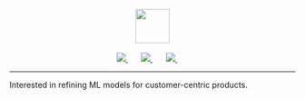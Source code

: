 <!-- <p align="left">
	<img src="https://komarev.com/ghpvc/?username=davidmeadejr&color=000000&style=flat-square&label=Profile+Views:" />
</p> -->

<div align="center">
  <br /> 
    <img  align="center" src="https://media.giphy.com/media/aExP3YOqb6ImBe5HG2/giphy.gif" width="60">
</div>
  <br /> 

<div align="center" >
    <a href="https://github.com/davidmeadejr/external-curriculum-vitae/blob/master/external-curriculum-vitae-updated.pdf">
        <img src="https://img.shields.io/badge/-PDF%20Curriculum%20Vitae-gray?style=flat&logo=github&logoColor=ffffff" />
    </a>
    &nbsp;&nbsp;&nbsp;&nbsp;&nbsp;
    <a href="https://www.linkedin.com/in/davidmeadejr/">
        <img src="https://img.shields.io/badge/-LinkedIn-white?style=flat&logo=linkedin&logoColor=0072b1" />
    </a>
    &nbsp;&nbsp;&nbsp;&nbsp;&nbsp;
    <a href="https://github.com/davidmeadejr/github-curriculum-vitae">
        <img src="https://img.shields.io/badge/-Digital%20Curriculum%20Vitae-gray?style=flat&logo=github&logoColor=ffffff"/>
    </a>
	    &nbsp;&nbsp;&nbsp;&nbsp;&nbsp;
</div>




---


<!-- **🔎 About** -->

<!--  * 🧑🏿‍🎓 Bachelor of Science - BSc, Digital & Technology Solutions.

* 🦇🔊 <a href="https://app.poap.xyz/token/6264372">Chainlink Certified Smart Contract Developer</a>.

* 💻 Leveraging code for customer-centric products.

* 🔍 Exploration through coding in the fields of Machine Learning, Decentralisation, and Spatial Computing.

* 🧠 2022 Project Data Hack x Google Hackathon winner. -->

<!-- * 📧 Have I sparked your interest? [Lets talk 💬](mailto:davidmeadejnrgmail.com) -->
<!-- * 🧑🏿‍💻 SWE. @ -->

Interested in refining ML models for customer-centric products.


 <!--**📊 Statistics**

![Top Langs](https://github-readme-stats.vercel.app/api/top-langs/?username=davidmeadejr&layout=compact&theme=chartreuse-dark&hide=objective-c%2B%2B,objective-c,html,css,Objective-c++,jupyter%20notebook) -->
